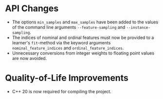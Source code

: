 # API Changes

- The options `min_samples` and `max_samples` have been added to the values of the command line arguments `--feature-sampling` and `--instance-sampling`.
- The indices of nominal and ordinal features must now be provided to a learner's `fit`-method via the keyword arguments `nominal_feature_indices` and `ordinal_feature_indices`.
- Unnecessary conversions from integer weights to floating point values are now avoided.

# Quality-of-Life Improvements

- C++ 20 is now required for compiling the project.
